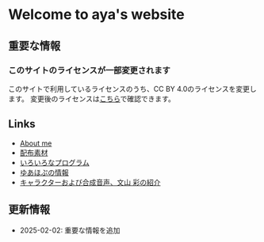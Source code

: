 <!-- title Home -->
<!-- update 2025-04-01 11:00 -->
<!-- license ライセンスページを確認してください -->

# Welcome to aya's website

## 重要な情報

### このサイトのライセンスが一部変更されます

このサイトで利用しているライセンスのうち、CC BY 4.0のライセンスを変更します。
変更後のライセンスは[こちら](./license)で確認できます。

## Links

- [About me](./aboutme)
- [配布素材](./share)
- [いろいろなプログラム](./programs)
- [ゆあほぷの情報](./youarehope)
- [キャラクターおよび合成音声、文山 彩の紹介](./voice)
<!-- - [授業「プログラミング」で利用した資料](./init) -->

## 更新情報

- 2025-02-02: 重要な情報を追加
